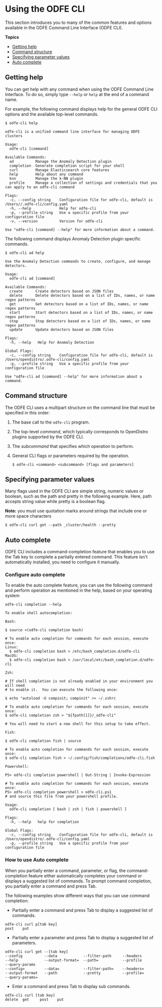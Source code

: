 # Using the ODFE CLI

This section introduces you to many of the common features and options available in the 
ODFE Command Line Interface (ODFE CLI).


**Topics**
+ [Getting help](./usage.md#getting-help)
+ [Command structure](./usage.md#command-structure)
+ [Specifying parameter values](./usage.md#specifying-parameter-values)
+ [Auto complete](./usage.md#auto-complete)


## Getting help

You can get help with any command when using the ODFE Command Line Interface.
To do so, simply type `--help` or `help` at the end of a command name. 

For example, the following command displays help for the general ODFE CLI options and the available top-level commands. 

```
$ odfe-cli help

odfe-cli is a unified command line interface for managing ODFE clusters

Usage:
  odfe-cli [command]

Available Commands:
  ad          Manage the Anomaly Detection plugin
  completion  Generate completion script for your shell
  curl        Manage Elasticsearch core features
  help        Help about any command
  knn         Manage the k-NN plugin
  profile     Manage a collection of settings and credentials that you can apply to an odfe-cli command

Flags:
  -c, --config string    Configuration file for odfe-cli, default is /Users//.odfe-cli/config.yaml
  -h, --help             Help for odfe-cli
  -p, --profile string   Use a specific profile from your configuration file
  -v, --version          Version for odfe-cli

Use "odfe-cli [command] --help" for more information about a command.

```

The following command displays Anomaly Detection plugin specific commands. 

```
$ odfe-cli ad help

Use the Anomaly Detection commands to create, configure, and manage detectors.

Usage:
  odfe-cli ad [command]

Available Commands:
  create      Create detectors based on JSON files
  delete      Delete detectors based on a list of IDs, names, or name regex patterns
  get         Get detectors based on a list of IDs, names, or name regex patterns
  start       Start detectors based on a list of IDs, names, or name regex patterns
  stop        Stop detectors based on a list of IDs, names, or name regex patterns
  update      Update detectors based on JSON files

Flags:
  -h, --help   Help for Anomaly Detection

Global Flags:
  -c, --config string    Configuration file for odfe-cli, default is /Users/opendistro/.odfe-cli/config.yaml
  -p, --profile string   Use a specific profile from your configuration file

Use "odfe-cli ad [command] --help" for more information about a command.

```


## Command structure

The ODFE CLI uses a multipart structure on the command line that must be specified in this order:

1. The base call to the `odfe-cli` program.

1. The top-level *command*, which typically corresponds to OpenDistro plugins supported by the ODFE CLI.

1. The *subcommand* that specifies which operation to perform.

1. General CLI flags or parameters required by the operation.

    ```
    $ odfe-cli <command> <subcommand> [flags and parameters]
    ```

## Specifying parameter values

Many flags used in the ODFE CLI are simple string, numeric values or boolean, such as the path and pretty in the following example. 
Here, path accepts string value while pretty is a boolean flag.

**Note:** you must use quotation marks around strings that include one or more space characters
```
$ odfe-cli curl get --path _cluster/health --pretty
```

## Auto complete
ODFE CLI includes a command-completion feature that enables you to use the Tab key to complete a partially entered command.
This feature isn't automatically installed, you need to configure it manually.

### Configure auto complete

To enable the auto complete feature, you can use the following command and perform operation as mentioned in the help,
based on your operating system
```
odfe-cli completion --help

To enable shell autocompletion:

Bash:

$ source <(odfe-cli completion bash)

# To enable auto completion for commands for each session, execute once:
Linux:
  $ odfe-cli completion bash > /etc/bash_completion.d/odfe-cli
MacOS:
  $ odfe-cli completion bash > /usr/local/etc/bash_completion.d/odfe-cli

Zsh:

# If shell completion is not already enabled in your environment you will need
# to enable it.  You can execute the following once:

$ echo "autoload -U compinit; compinit" >> ~/.zshrc

# To enable auto completion for commands for each session, execute once:
$ odfe-cli completion zsh > "${fpath[1]}/_odfe-cli"

# You will need to start a new shell for this setup to take effect.

Fish:

$ odfe-cli completion fish | source

# To enable auto completion for commands for each session, execute once:
$ odfe-cli completion fish > ~/.config/fish/completions/odfe-cli.fish

Powershell:

PS> odfe-cli completion powershell | Out-String | Invoke-Expression

# To enable auto completion for commands for each session, execute once:
PS> odfe-cli completion powershell > odfe-cli.ps1
# and source this file from your powershell profile.

Usage:
  odfe-cli completion [ bash | zsh | fish | powershell ]

Flags:
  -h, --help   help for completion

Global Flags:
  -c, --config string    Configuration file for odfe-cli, default is /Users/opendistro/.odfe-cli/config.yaml
  -p, --profile string   Use a specific profile from your configuration file

```
### How to use Auto complete
When you partially enter a command, parameter, or flag, the command-completion feature either automatically
completes your command or displays a suggested list of commands. To prompt command completion, you partially enter a command and press Tab.

The following examples show different ways that you can use command completion:
* Partially enter a command and press Tab to display a suggested list of commands.                                                                                      
```
odfe-cli curl p[tab key]
post    put 
```
* Partially enter a parameter and press Tab to display a suggested list of parameters.

```
odfe-cli curl get --[tab key]
--config          --data            --filter-path     --headers         --help            --output-format=  --path=           --profile         --query-params    
--config=         --data=           --filter-path=    --headers=        --output-format   --path            --pretty          --profile=        --query-params= 
```
* Enter a command and press Tab to display sub commands.
```
odfe-cli curl [tab key]
delete  get     post    put     
```